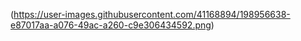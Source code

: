 (https://user-images.githubusercontent.com/41168894/198956638-e87017aa-a076-49ac-a260-c9e306434592.png)
